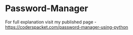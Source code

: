 # Password-Manager
For full explanation visit my published page - https://coderspacket.com/password-manager-using-python
